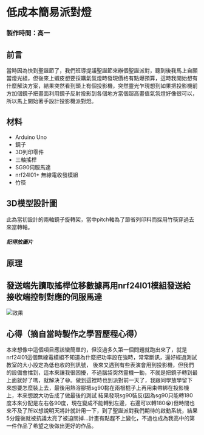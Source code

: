低成本簡易派對燈
===
### 製作時間：高一
## 前言
當時因為快到聖誕節了，我們班導提議聖誕節來辦個聖誕派對，聽到後我馬上自願當燈光組，但後來上蝦皮想要採購氣氛燈時發現價格有點爆預算，這時我開始想有什麼解決方案，結果突然看到頭上有個投影機，突然靈光乍現想到如果把投影機前方加個鏡子把畫面利用鏡子反射投影到各個地方當個超高畫值氣氛燈好像很可以，所以馬上開始著手設計投影機派對燈。
## 材料
* Arduino Uno
* 鏡子
* 3D列印零件
* 三軸搖桿
* SG90伺服馬達
* nrf24l01+ 無線電收發模組
* 竹筷
## 3D模型設計圖
此為當初設計的兩軸鏡子旋轉架，當中pitch軸為了節省列印料而採用竹筷穿過去來當轉軸。
##### 記得放圖片
## 原理
發送端先讀取搖桿位移數據再用nrf24l01模組發送給接收端控制對應的伺服馬達
---
![效果](https://github.com/samjocker/CheapPartyLight/blob/main/result.jpg "效果")
## 心得（摘自當時製作之學習歷程心得）
本來想像中這個項目應該蠻簡單的，但沒過多久第一個問題就跑出來了，就是nrf24l01這個無線電模組不知道為什麼把功率設在強時，常常斷訊，還好經過測試教室的大小設定為低也收的到訊號，
後來又遇到有些表演會用到投影機，但我們的設備會擋到，這本來讓我很困擾，不過腦袋突然靈機一動，不就是把鏡子轉到最上面就好了嗎，就解決了😅。做到這裡時也到派對前一天了，我跟同學放學留下來想要怎麼裝上去，最後用熱溶膠把sg90黏在兩根棍子上再用束帶綁在投影機上，本來想說大功告成了做最後的測試
結果發現sg90裝反(因為sg90只能轉180度本來分配是左右各90度，現在變成不能轉到左邊，右邊可以轉180😭)但時間也來不及了所以想說明天將計就計用一下，到了聖誕派對我們期待的啟動系統，結果5分鐘後就被抗議太亮了被迫關掉...計畫有點趕不上變化，不過也成為我高中的第一件作品了希望之後做出更好的作品。